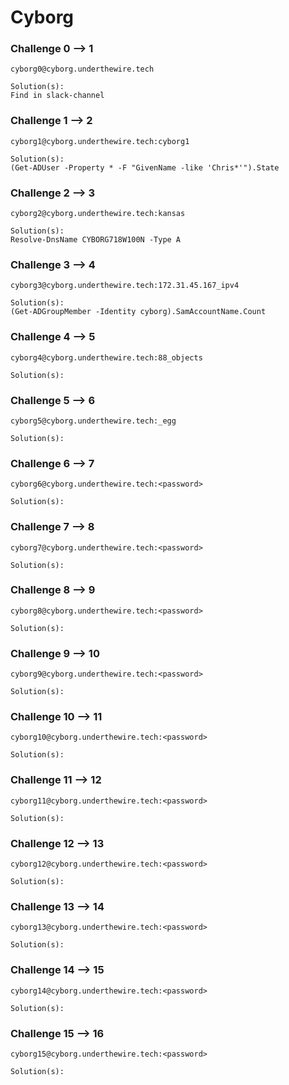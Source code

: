 # Cyborg

### Challenge 0 --> 1
```
cyborg0@cyborg.underthewire.tech

Solution(s):
Find in slack-channel
```

### Challenge 1 --> 2
```
cyborg1@cyborg.underthewire.tech:cyborg1

Solution(s):
(Get-ADUser -Property * -F "GivenName -like 'Chris*'").State
```

### Challenge 2 --> 3
```
cyborg2@cyborg.underthewire.tech:kansas

Solution(s):
Resolve-DnsName CYBORG718W100N -Type A
```

### Challenge 3 --> 4
```
cyborg3@cyborg.underthewire.tech:172.31.45.167_ipv4

Solution(s):
(Get-ADGroupMember -Identity cyborg).SamAccountName.Count
```

### Challenge 4 --> 5
```
cyborg4@cyborg.underthewire.tech:88_objects

Solution(s):

```

### Challenge 5 --> 6
```
cyborg5@cyborg.underthewire.tech:_egg

Solution(s):

```

### Challenge 6 --> 7
```
cyborg6@cyborg.underthewire.tech:<password>

Solution(s):

```

### Challenge 7 --> 8
```
cyborg7@cyborg.underthewire.tech:<password>

Solution(s):

```

### Challenge 8 --> 9
```
cyborg8@cyborg.underthewire.tech:<password>

Solution(s):

```

### Challenge 9 --> 10
```
cyborg9@cyborg.underthewire.tech:<password>

Solution(s):

```

### Challenge 10 --> 11
```
cyborg10@cyborg.underthewire.tech:<password>

Solution(s):

```

### Challenge 11 --> 12
```
cyborg11@cyborg.underthewire.tech:<password>

Solution(s):

```

### Challenge 12 --> 13
```
cyborg12@cyborg.underthewire.tech:<password>

Solution(s):

```

### Challenge 13 --> 14
```
cyborg13@cyborg.underthewire.tech:<password>

Solution(s):

```

### Challenge 14 --> 15
```
cyborg14@cyborg.underthewire.tech:<password>

Solution(s):

```

### Challenge 15 --> 16
```
cyborg15@cyborg.underthewire.tech:<password>

Solution(s):

```